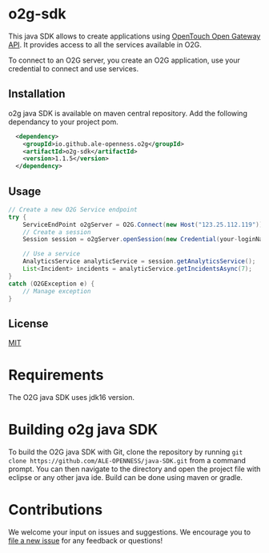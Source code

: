 # o2g-sdk

This java SDK allows to create applications using [OpenTouch Open Gateway API](https://api.dspp.al-enterprise.com/omnipcx-open-gateway-02g/).
It provides access to all the services available in O2G.

To connect to an O2G server, you create an O2G application, use your credential to connect and use services.

## Installation
o2g java SDK is available on maven central repository.
Add the following dependancy to your project pom.
```xml
  <dependency>
    <groupId>io.github.ale-openness.o2g</groupId>
    <artifactId>o2g-sdk</artifactId>
    <version>1.1.5</version>
  </dependency>
```

## Usage
```java
// Create a new O2G Service endpoint
try {
    ServiceEndPoint o2gServer = O2G.Connect(new Host("123.25.112.119"));
    // Create a session
    Session session = o2gServer.openSession(new Credential(your-loginName, your-password), "MyApplication");

    // Use a service
    AnalyticsService analyticService = session.getAnalyticsService();
    List<Incident> incidents = analyticService.getIncidentsAsync(7);
}
catch (O2GException e) {
    // Manage exception
}
```

## License
[MIT](https://choosealicense.com/licenses/mit/)

# Requirements
The O2G java SDK uses jdk16 version.

# Building o2g java SDK
To build the O2G java SDK with Git, clone the repository by running `git clone https://github.com/ALE-OPENNESS/java-SDK.git` from a command prompt. You can then navigate to the directory and open the project file with eclipse or any other java ide. Build can be done using maven or gradle.

# Contributions
We welcome your input on issues and suggestions. We encourage you to [file a new issue](https://github.com/ALE-OPENNESS/java-SDK/issues/new) for any feedback or questions!

